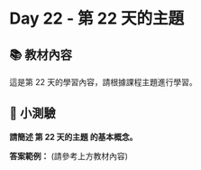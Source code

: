 # Day 22 - 第 22 天的主題

## 📚 教材內容

這是第 22 天的學習內容，請根據課程主題進行學習。

## 📝 小測驗

**請簡述 第 22 天的主題 的基本概念。**

**答案範例：** (請參考上方教材內容)
